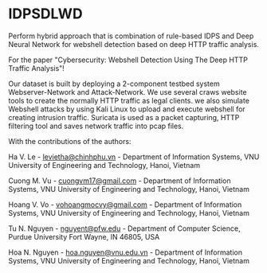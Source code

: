 # IDPSDLWD
Perform hybrid approach that is combination of rule-based IDPS and Deep Neural Network for webshell detection based on deep HTTP traffic analysis.

For the paper "Cybersecurity: Webshell Detection Using The Deep HTTP Traffic Analysis"!

Our dataset is built by deploying a 2-component testbed system Webserver-Network and Attack-Network. We use several craws website tools to create the normally HTTP traffic as legal clients.  we also simulate Webshell attacks by using Kali Linux to upload and execute webshell for creating intrusion traffic. Suricata is used as a packet capturing, HTTP filtering tool and saves network traffic into pcap files. 

With the contributions of the authors:

Ha V. Le - levietha@chinhphu.vn - Department of Information Systems, VNU University of Engineering and Technology, Hanoi, Vietnam

Cuong M. Vu - cuongvm17@gmail.com - Department of Information Systems, VNU University of Engineering and Technology, Hanoi, Vietnam

Hoang V. Vo - vohoangmocvy@gmail.com - Department of Information Systems, VNU University of Engineering and Technology, Hanoi, Vietnam

Tu N. Nguyen - nguyent@pfw.edu - Department of Computer Science, Purdue University Fort Wayne, IN 46805, USA

Hoa N. Nguyen - hoa.nguyen@vnu.edu.vn - Department of Information Systems, VNU University of Engineering and Technology, Hanoi, Vietnam
